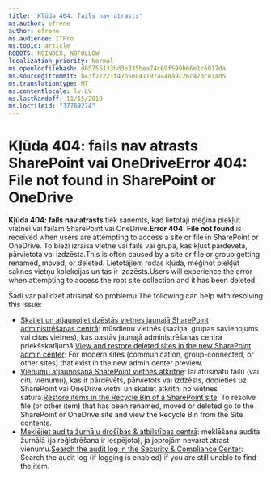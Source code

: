 ```yaml
---
title: 'Kļūda 404: fails nav atrasts'
ms.author: efrene
author: efrene
ms.audience: ITPro
ms.topic: article
ROBOTS: NOINDEX, NOFOLLOW
localization_priority: Normal
ms.openlocfilehash: d05755133bd3e335bea74c69f599b66e1c6017da
ms.sourcegitcommit: b43f77221f47b50c41197a448a9c26c423ce1ad5
ms.translationtype: MT
ms.contentlocale: lv-LV
ms.lasthandoff: 11/15/2019
ms.locfileid: "37769274"
---
```

# <a name="error-404-file-not-found-in-sharepoint-or-onedrive"></a><span data-ttu-id="ba516-102">Kļūda 404: fails nav atrasts SharePoint vai OneDrive</span><span class="sxs-lookup"><span data-stu-id="ba516-102">Error 404: File not found in SharePoint or OneDrive</span></span>

<span data-ttu-id="ba516-103">**Kļūda 404: fails nav atrasts** tiek saņemts, kad lietotāji mēģina piekļūt vietnei vai failam SharePoint vai OneDrive.</span><span class="sxs-lookup"><span data-stu-id="ba516-103">**Error 404: File not found** is received when users are attempting to access a site or file in SharePoint or OneDrive.</span></span> <span data-ttu-id="ba516-104">To bieži izraisa vietne vai fails vai grupa, kas kļūst pārdēvēta, pārvietota vai izdzēsta.</span><span class="sxs-lookup"><span data-stu-id="ba516-104">This is often caused by a site or file or group getting renamed, moved, or deleted.</span></span>
<span data-ttu-id="ba516-105">Lietotājiem rodas kļūda, mēģinot piekļūt saknes vietņu kolekcijas un tas ir izdzēsts.</span><span class="sxs-lookup"><span data-stu-id="ba516-105">Users will experience the error when attempting to access the root site collection and it has been deleted.</span></span>

<span data-ttu-id="ba516-106">Šādi var palīdzēt atrisināt šo problēmu:</span><span class="sxs-lookup"><span data-stu-id="ba516-106">The following can help with resolving this issue:</span></span>
- <span data-ttu-id="ba516-107">[Skatiet un atjaunojiet dzēstās vietnes jaunajā SharePoint administrēšanas centrā](https://docs.microsoft.com/sharepoint/view-and-restore-deleted-sites-in-new-admin-center): mūsdienu vietnēs (saziņa, grupas savienojums vai citas vietnes), kas pastāv jaunajā administrēšanas centra priekšskatījumā.</span><span class="sxs-lookup"><span data-stu-id="ba516-107">[View and restore deleted sites in the new SharePoint admin center](https://docs.microsoft.com/sharepoint/view-and-restore-deleted-sites-in-new-admin-center):  For modern sites (communication, group-connected, or other sites) that exist in the new admin center preview.</span></span>
- <span data-ttu-id="ba516-108">[Vienumu atjaunošana SharePoint vietnes atkritnē](https://support.office.com/article/Restore-items-in-the-Recycle-Bin-of-a-SharePoint-site-6df466b6-55f2-4898-8d6e-c0dff851a0be): lai atrisinātu failu (vai citu vienumu), kas ir pārdēvēts, pārvietots vai izdzēsts, dodieties uz SharePoint vai OneDrive vietni un skatiet atkritni no vietnes satura.</span><span class="sxs-lookup"><span data-stu-id="ba516-108">[Restore items in the Recycle Bin of a SharePoint site](https://support.office.com/article/Restore-items-in-the-Recycle-Bin-of-a-SharePoint-site-6df466b6-55f2-4898-8d6e-c0dff851a0be):  To resolve file (or other item) that has been renamed, moved or deleted go to the SharePoint or OneDrive site and view the Recycle Bin from the Site contents.</span></span>
- <span data-ttu-id="ba516-109">[Meklējiet audita žurnālu drošības &amp; atbilstības centrā](https://docs.microsoft.com/office365/securitycompliance/search-the-audit-log-in-security-and-compliance): meklēšana audita žurnālā (ja reģistrēšana ir iespējota), ja joprojām nevarat atrast vienumu.</span><span class="sxs-lookup"><span data-stu-id="ba516-109">[Search the audit log in the Security &amp; Compliance Center](https://docs.microsoft.com/office365/securitycompliance/search-the-audit-log-in-security-and-compliance):  Search the audit log (if logging is enabled) if you are still unable to find the item.</span></span>